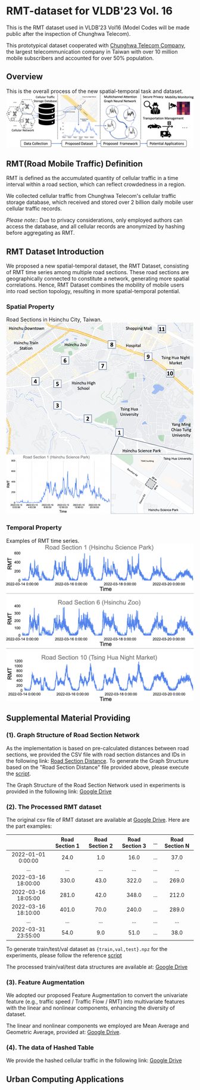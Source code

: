 
# RMT-dataset for VLDB'23 Vol. 16

This is the RMT dataset used in VLDB'23 Vol16 (Model Codes will be made public after the inspection of Chunghwa Telecom). 

This prototypical dataset cooperated with [Chunghwa Telecom Company](https://www.cht.com.tw/en/home/cht), the largest telecommunication company in Taiwan with over 10 million mobile subscribers and accounted for over 50% population.

## Overview
This is the overall process of the new spatial-temporal task and dataset.
![RMT-dataset](./Figure/fig_rmt_overview.png "overview")

## RMT(Road Mobile Traffic) Definition
RMT is defined as the accumulated quantity of cellular traffic in a time interval within a road section, which can reflect crowdedness in a region.

We collected cellular traffic from Chunghwa Telecom's cellular traffic storage database, which received and stored over 2 billion daily mobile user cellular traffic records.

*Please note:*: 
Due to privacy considerations, only employed authors can access the database, and all cellular records are anonymized by hashing before aggregating as RMT.

## RMT Dataset Introduction
We proposed a new spatial-temporal dataset, the RMT Dataset, consisting of RMT time series among multiple road sections. 
These road sections are geographically connected to constitute a network, generating more spatial correlations. 
Hence, RMT Dataset combines the mobility of mobile users into road section topology, resulting in more spatial-temporal potential.

### Spatial Property
Road Sections in Hsinchu City, Taiwan.
![RMT-dataset](./Figure/rmt_road_sections.png "Sections")

### Temporal Property
Examples of RMT time series.
![RMT-dataset](./Figure/rmt_time_distribution.png "RMT")

## Supplemental Material Providing

### (1). Graph Structure of Road Section Network
As the implementation is based on pre-calculated distances between road sections, we provided the CSV file with road section distances and IDs in the following link: [Road Section Distance](https://drive.google.com/file/d/1T4SAfwdLSAtR6hcPL-BmHzbEjdtlJEfc/view?usp=share_link). To generate the Graph Structure based on the "Road Section Distance" file provided above, please execute the [script](https://github.com/liyaguang/DCRNN/blob/master/scripts/gen_adj_mx.py). 

The Graph Structure of the Road Section Network used in experiments is provided in the following link: [Google Drive](https://drive.google.com/file/d/1pWSCuEsGLT93ggR3asCeOVuuX5btliOR/view?usp=share_link)   

### (2). The Processed RMT dataset
The original csv file of RMT dataset are available at [Google Drive](https://drive.google.com/file/d/13ngpCDl27PQh9kkbj5OUtgy3bamOUWae/view?usp=share_link). Here are the part examples:

|                     | Road Section 1 | Road Section 2 | Road Section 3 | ... | Road Section N |
|:-------------------:|:--------------:|:--------------:|:--------------:|:--------------:|:--------------:|
| 2022-01-01 0:00:00 |   24.0        |   1.0        |   16.0        |    ...         |    37.0         |
|         ...         |    ...         |    ...         |    ...         |    ...         |    ...         |
| 2022-03-16 18:00:00 |   330.0        |   43.0        |   322.0        |    ...         |    269.0         |
| 2022-03-16 18:05:00 |   281.0        |   42.0        |   348.0        |    ...         |    212.0         |
| 2022-03-16 18:10:00 |   401.0        |   70.0         |   240.0        |    ...         |    289.0         |
|         ...         |    ...         |    ...         |    ...         |    ...         |    ...         |
| 2022-03-31 23:55:00 |   54.0        |   9.0        |   51.0        |    ...         |    38.0         |

To generate train/test/val dataset as  `{train,val,test}.npz` for the experiments, please follow the reference [script](https://github.com/liyaguang/DCRNN/blob/master/scripts/generate_training_data.py)

The processed train/val/test data structures are available at: [Google Drive](https://drive.google.com/drive/folders/13ERd3wZFOe41RJ8CXyg_Q9U5XaS_HYrz?usp=share_link)

### (3). Feature Augmentation
We adopted our proposed Feature Augmentation to convert the univariate feature (e.g., traffic speed / Traffic Flow / RMT) into multivariate features with the linear and nonlinear components, enhancing the diversity of dataset.

The linear and nonlinear components we employed are Mean Average and Geometric Average, provided at: [Google Drive](https://drive.google.com/drive/folders/1NrRM7VW48XgOVr9dV2hW4thh5VR1XqdF?usp=share_link). 

### (4). The data of Hashed Table

We  provide the hashed cellular traffic in the following link: [Google Drive](https://drive.google.com/drive/folders/15aN_zvN6qDEbpQBIIlQ7BBQOvwLoaqnq?usp=share_link)   

## Urban Computing Applications


